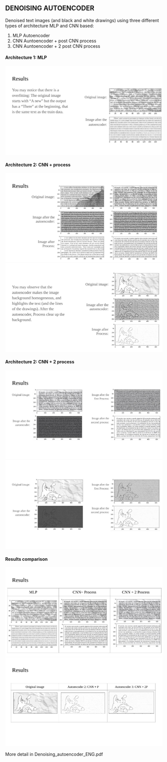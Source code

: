 ## DENOISING AUTOENCODER
Denoised text images (and black and white drawings) using three different types of architecture MLP and CNN based:
1. MLP Autoencoder
2. CNN Auntoencoder + post CNN process 
3. CNN Auntoencoder + 2 post CNN process

#### Architecture 1: MLP
![](images_readme/Denoising_autoencoderENG_6.jpg)
#### Architecture 2: CNN + process
![](images_readme/Denoising_autoencoderENG_0.jpg)
![](images_readme/Denoising_autoencoderENG_1.jpg)
#### Architecture 2: CNN + 2 process
![](images_readme/Denoising_autoencoderENG_2.jpg)
![](images_readme/Denoising_autoencoderENG_3.jpg)
#### Results comparison
![](images_readme/Denoising_autoencoderENG_4.jpg)
![](images_readme/Denoising_autoencoderENG_5.jpg)

More detail in Denoising_autoencoder_ENG.pdf